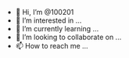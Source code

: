 - 👋 Hi, I’m @100201
- 👀 I’m interested in ...
- 🌱 I’m currently learning ...
- 💞️ I’m looking to collaborate on ...
- 📫 How to reach me ...
 
<!---
100201/100201 is a ✨ special ✨ repository because its `README.md` (this file) appears on your GitHub profile.
You can click the Preview link to take a look at your changes.
---
